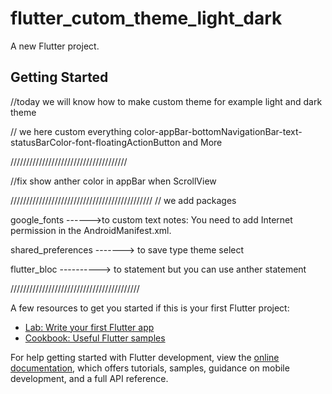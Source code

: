 # flutter_cutom_theme_light_dark

A new Flutter project.

## Getting Started

//today we will know how to make custom theme for example light and dark theme

// we here custom everything 
color-appBar-bottomNavigationBar-text-statusBarColor-font-floatingActionButton
and More

/////////////////////////////////////


//fix show anther color in appBar when ScrollView

/////////////////////////////////////////////
// we add packages

google_fonts  ------>to custom text 
notes:
You need to add Internet permission in the AndroidManifest.xml.
<uses-permission android:name="android.permission.INTERNET"/>

shared_preferences -------> to save type theme select 

flutter_bloc ----------> to statement but you can use anther statement  

/////////////////////////////////////////


A few resources to get you started if this is your first Flutter project:

- [Lab: Write your first Flutter app](https://docs.flutter.dev/get-started/codelab)
- [Cookbook: Useful Flutter samples](https://docs.flutter.dev/cookbook)

For help getting started with Flutter development, view the
[online documentation](https://docs.flutter.dev/), which offers tutorials,
samples, guidance on mobile development, and a full API reference.
